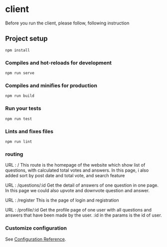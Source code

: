 # client
Before you run the client, please follow, following instruction

## Project setup
```
npm install
```

### Compiles and hot-reloads for development
```
npm run serve
```

### Compiles and minifies for production
```
npm run build
```

### Run your tests
```
npm run test
```

### Lints and fixes files
```
npm run lint
```

### routing
URL : /
This route is the homepage of the website which show list of questions, with calculated total votes and answers. In this page, i also added sort by post date and total vote, and search feature

URL : /questions/:id
Get the detail of answers of one question in one page. In this page we could also upvote and downvote question and answer.

URL : /register
This is the page of login and registration

URL : /profile/:id
Get the profile page of one user with all questions and answers that have been made by the user. :id in the params is the id of user.


### Customize configuration
See [Configuration Reference](https://cli.vuejs.org/config/).
